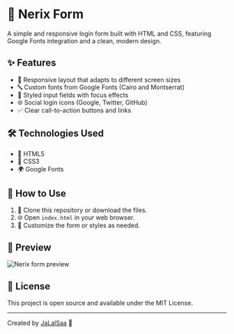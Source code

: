 # 🔐 Nerix Form

A simple and responsive login form built with HTML and CSS, featuring Google Fonts integration and a clean, modern design.

## ✨ Features

- 📱 Responsive layout that adapts to different screen sizes
- 🔤 Custom fonts from Google Fonts (Cairo and Montserrat)
- 🎨 Styled input fields with focus effects
- 🌐 Social login icons (Google, Twitter, GitHub)
- ✅ Clear call-to-action buttons and links

## 🛠️ Technologies Used

- 📝 HTML5
- 🎨 CSS3
- 🌍 Google Fonts

## 🚀 How to Use

1. 🔽 Clone this repository or download the files.
2. 🌐 Open `index.html` in your web browser.
3. 🎨 Customize the form or styles as needed.

## 📸 Preview

![Nerix form preview](https://github.com/JaLalSaa/nerix-lab/blob/main/Previews/Nerix-Login-Preview.png)  

## 📄 License

This project is open source and available under the MIT License.

---

Created by [JaLalSaa](https://github.com/JaLalSaa) 👋